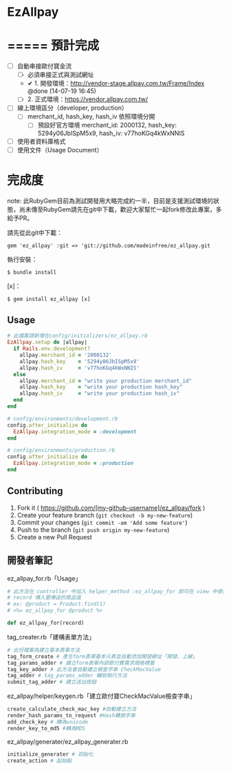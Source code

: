 # EzAllpay

=====
預計完成
=====
  * ☐ 自動串接歐付寶金流
    * ☐ 必須串接正式與測試網址
    * ✔ 1. 開發環境：http://vendor-stage.allpay.com.tw/Frame/Index @done (14-07-19 16:45)
    * ☐ 2. 正式環境：https://vendor.allpay.com.tw/
  * ☐ 線上環境區分（developer, production）
    * ☐ merchant_id, hash_key, hash_iv 依照環境分開
      * ☐ 預設好官方環境 merchant_id: 2000132,  hash_key: 5294y06JbISpM5x9, hash_iv: v77hoKGq4kWxNNIS
  * ☐ 使用者資料庫格式
  * ☐ 使用文件（Usage Document）

# 完成度
note: 此RubyGem目前為測試開發用大略完成約一半，目前是支援測試環境的狀態，尚未傳至RubyGem請先在git中下載，歡迎大家幫忙一起fork修改此專案，多給予PR。

請先從此git中下載：

    gem 'ez_allpay' :git => 'git://github.com/madeinfree/ez_allpay.git

執行安裝：

    $ bundle install

[x]：

    $ gem install ez_allpay [x]

## Usage

``` ruby
# 此檔案請新增在config/initializers/ez_allpay.rb
EzAllpay.setup do |allpay|
  if Rails.env.development?
    allpay.merchant_id = '2000132'
    allpay.hash_key    = '5294y06JbISpM5x9'
    allpay.hash_iv     = 'v77hoKGq4kWxNNIS'
  else
    allpay.merchant_id = "write your production merchant_id"
    allpay.hash_key    = "write your production hash_key"
    allpay.hash_iv     = "write your production hash_iv"
  end
end
```

``` ruby
# config/environments/development.rb
config.after_initialize do
  EzAllpay.integration_mode = :development
end

# config/environments/production.rb
config.after_initialize do
  EzAllpay.integration_mode = :production
end

```

## Contributing

1. Fork it ( https://github.com/[my-github-username]/ez_allpay/fork )
2. Create your feature branch (`git checkout -b my-new-feature`)
3. Commit your changes (`git commit -am 'Add some feature'`)
4. Push to the branch (`git push origin my-new-feature`)
5. Create a new Pull Request

## 開發者筆記

ez_allpay_for.rb「Usage」
``` ruby
# 此方法在 controller 中加入 helper_method :ez_allpay_for 即可在 view 中使用。
# record 傳入要傳送的商品值
# ex: @product = Product.find(1)
# <%= ez_allpay_for @product %>

def ez_allpay_for(record) 
```

tag_creater.rb「建構表單方法」
``` ruby
# 此份檔案為建立基本表單方法
tag_form_create # 產生form表單基本元素並自動添加開發網址「開發、上線」
tag_params_adder # 建立form表單內部歐付寶需求規格標簽
tag_key_adder # 此方法會自動建立檢查字串 CheckMacValue
tag_adder # tag_params_adder 輔助執行方法
submit_tag_adder # 建立送出按鈕
```

ez_allpay/helper/keygen.rb「建立歐付寶CheckMacValue檢查字串」
``` ruby
create_calculate_check_mac_key #自動建立方法
render_hash_params_to_request #Hash轉換字串
add_check_key # 轉為unicode
render_key_to_md5 #轉為MD5
```

ez_allpay/generater/ez_allpay_generater.rb
``` ruby
initialize_generater # 初始化
create_action # 起始點
```
